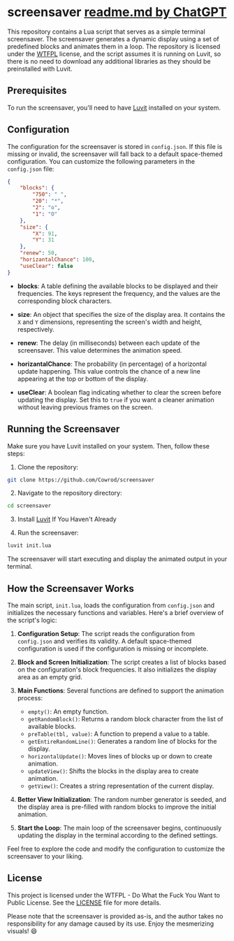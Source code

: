 # screensaver [readme.md by ChatGPT](https://chat.openai.com/)

This repository contains a Lua script that serves as a simple terminal screensaver. The screensaver generates a dynamic display using a set of predefined blocks and animates them in a loop. The repository is licensed under the [WTFPL](http://www.wtfpl.net/) license, and the script assumes it is running on Luvit, so there is no need to download any additional libraries as they should be preinstalled with Luvit.

## Prerequisites

To run the screensaver, you'll need to have [Luvit](https://luvit.io/) installed on your system.

## Configuration

The configuration for the screensaver is stored in `config.json`. If this file is missing or invalid, the screensaver will fall back to a default space-themed configuration. You can customize the following parameters in the `config.json` file:

```json
{
	"blocks": {
		"750": " ",
		"20": "*",
		"2": "o",
		"1": "O"
	},
	"size": {
		"X": 91,
		"Y": 31
	},
	"renew": 50,
	"horizantalChance": 100,
	"useClear": false
}
```

- **blocks**: A table defining the available blocks to be displayed and their frequencies. The keys represent the frequency, and the values are the corresponding block characters.

- **size**: An object that specifies the size of the display area. It contains the `X` and `Y` dimensions, representing the screen's width and height, respectively.

- **renew**: The delay (in milliseconds) between each update of the screensaver. This value determines the animation speed.

- **horizantalChance**: The probability (in percentage) of a horizontal update happening. This value controls the chance of a new line appearing at the top or bottom of the display.

- **useClear**: A boolean flag indicating whether to clear the screen before updating the display. Set this to `true` if you want a cleaner animation without leaving previous frames on the screen.

## Running the Screensaver

Make sure you have Luvit installed on your system. Then, follow these steps:

1. Clone the repository:

```bash
git clone https://github.com/Cowrod/screensaver
```

2. Navigate to the repository directory:

```bash
cd screensaver
```

3. Install [Luvit](https://luvit.io/install.html) If You Haven't Already

4. Run the screensaver:

```bash
luvit init.lua
```

The screensaver will start executing and display the animated output in your terminal.

## How the Screensaver Works

The main script, `init.lua`, loads the configuration from `config.json` and initializes the necessary functions and variables. Here's a brief overview of the script's logic:

1. **Configuration Setup**: The script reads the configuration from `config.json` and verifies its validity. A default space-themed configuration is used if the configuration is missing or incomplete.

2. **Block and Screen Initialization**: The script creates a list of blocks based on the configuration's block frequencies. It also initializes the display area as an empty grid.

3. **Main Functions**: Several functions are defined to support the animation process:
   - `empty()`: An empty function.
   - `getRandomBlock()`: Returns a random block character from the list of available blocks.
   - `preTable(tbl, value)`: A function to prepend a value to a table.
   - `getEntireRandomLine()`: Generates a random line of blocks for the display.
   - `horizontalUpdate()`: Moves lines of blocks up or down to create animation.
   - `updateView()`: Shifts the blocks in the display area to create animation.
   - `getView()`: Creates a string representation of the current display.

4. **Better View Initialization**: The random number generator is seeded, and the display area is pre-filled with random blocks to improve the initial animation.

5. **Start the Loop**: The main loop of the screensaver begins, continuously updating the display in the terminal according to the defined settings.

Feel free to explore the code and modify the configuration to customize the screensaver to your liking.

## License

This project is licensed under the WTFPL - Do What the Fuck You Want to Public License. See the [LICENSE](LICENSE) file for more details.

Please note that the screensaver is provided as-is, and the author takes no responsibility for any damage caused by its use. Enjoy the mesmerizing visuals! 😄
